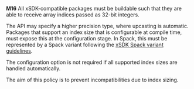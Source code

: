 **M16** All xSDK-compatible packages must be buildable such that they are able to receive array indices passed as 32-bit integers.

The API may specify a higher precision type, where upcasting is automatic. Packages that support an index size that is configurable at compile time, must expose this at the configuration stage. In Spack, this must be represented by a Spack variant following the [xSDK Spack variant guidelines](../installation_policies/xSDK_spack_variant_guidelines.md).

The configuration option is not required if all supported index sizes are handled automatically.

The aim of this policy is to prevent incompatibilities due to index sizing.
